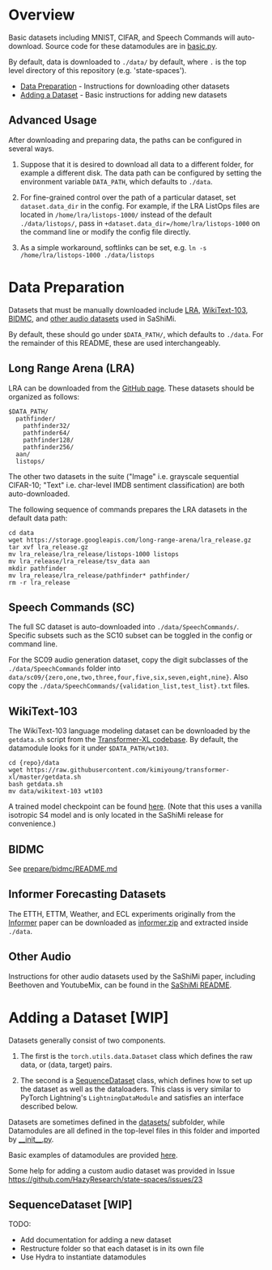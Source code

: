 # Overview

Basic datasets including MNIST, CIFAR, and Speech Commands will auto-download. Source code for these datamodules are in [basic.py](basic.py).

By default, data is downloaded to `./data/`  by default, where `.` is the top level directory of this repository (e.g. 'state-spaces').

- [Data Preparation](#data-preparation) - Instructions for downloading other datasets
- [Adding a Dataset](#adding-a-dataset-wip) - Basic instructions for adding new datasets

## Advanced Usage

After downloading and preparing data, the paths can be configured in several ways.

1. Suppose that it is desired to download all data to a different folder, for example a different disk.
The data path can be configured by setting the environment variable `DATA_PATH`, which defaults to `./data`.

2. For fine-grained control over the path of a particular dataset, set `dataset.data_dir` in the config. For example, if the LRA ListOps files are located in `/home/lra/listops-1000/` instead of the default `./data/listops/`,
pass in `+dataset.data_dir=/home/lra/listops-1000` on the command line or modify the config file directly.

3. As a simple workaround, softlinks can be set, e.g. `ln -s /home/lra/listops-1000 ./data/listops`


# Data Preparation

Datasets that must be manually downloaded include [LRA](#long-range-arena-lra), [WikiText-103](#wikitext-103), [BIDMC](#bidmc), and [other audio datasets](#other-audio) used in SaShiMi.

By default, these should go under `$DATA_PATH/`, which defaults to `./data`.  For the remainder of this README, these are used interchangeably.

## Long Range Arena (LRA)

LRA can be downloaded from the [GitHub page](https://github.com/google-research/long-range-arena).
These datasets should be organized as follows:
```
$DATA_PATH/
  pathfinder/
    pathfinder32/
    pathfinder64/
    pathfinder128/
    pathfinder256/
  aan/
  listops/
```
The other two datasets in the suite ("Image" i.e. grayscale sequential CIFAR-10; "Text" i.e. char-level IMDB sentiment classification) are both auto-downloaded.

The following sequence of commands prepares the LRA datasets in the default data path:
```
cd data
wget https://storage.googleapis.com/long-range-arena/lra_release.gz
tar xvf lra_release.gz
mv lra_release/lra_release/listops-1000 listops
mv lra_release/lra_release/tsv_data aan
mkdir pathfinder
mv lra_release/lra_release/pathfinder* pathfinder/
rm -r lra_release
```

## Speech Commands (SC)

The full SC dataset is auto-downloaded into `./data/SpeechCommands/`.
Specific subsets such as the SC10 subset can be toggled in the config or command line.

For the SC09 audio generation dataset, copy the digit subclasses of the `./data/SpeechCommands` folder into `data/sc09/{zero,one,two,three,four,five,six,seven,eight,nine}`. Also copy the `./data/SpeechCommands/{validation_list,test_list}.txt` files.

## WikiText-103

The WikiText-103 language modeling dataset can be downloaded by the `getdata.sh` script from the [Transformer-XL codebase](https://github.com/kimiyoung/transformer-xl).
By default, the datamodule looks for it under `$DATA_PATH/wt103`.

```
cd {repo}/data
wget https://raw.githubusercontent.com/kimiyoung/transformer-xl/master/getdata.sh
bash getdata.sh
mv data/wikitext-103 wt103
```

A trained model checkpoint can be found [here](https://huggingface.co/krandiash/sashimi-release/tree/main/checkpoints). (Note that this uses a vanilla isotropic S4 model and is only located in the SaShiMi release for convenience.)

## BIDMC

See [prepare/bidmc/README.md](prepare/bidmc/README.md)

## Informer Forecasting Datasets

The ETTH, ETTM, Weather, and ECL experiments originally from the [Informer]() paper can be downloaded as [informer.zip](https://drive.google.com/file/d/1XqpxE6cthIxKYviSmR703yU45vdQ1oHT/view?usp=sharing) and extracted inside `./data`.



## Other Audio

Instructions for other audio datasets used by the SaShiMi paper, including Beethoven and YoutubeMix,
can be found in the [SaShiMi README](/models/sashimi/).

# Adding a Dataset [WIP]
Datasets generally consist of two components.

1. The first is the `torch.utils.data.Dataset` class which defines the raw data, or (data, target) pairs.

2. The second is a [SequenceDataset](/src/dataloaders/base.py) class, which defines how to set up the dataset as well as the dataloaders. This class is very similar to PyTorch Lightning's `LightningDataModule` and satisfies an interface described below.

Datasets are sometimes defined in the [datasets/](./datasets/) subfolder, while Datamodules are all defined in the top-level files in this folder and imported by [\_\_init\_\_.py](./__init__.py).

Basic examples of datamodules are provided [here](./basic.py).

Some help for adding a custom audio dataset was provided in Issue https://github.com/HazyResearch/state-spaces/issues/23

## SequenceDataset [WIP]

TODO:
- Add documentation for adding a new dataset
- Restructure folder so that each dataset is in its own file
- Use Hydra to instantiate datamodules

<!--
## Basic interface
- `_name_`



Examples of pipelines

- Audio/images (e.g. SC) have a Resolution argument that needs to be passed through
- IMDB


- TODO what's a case when decoder needs to return something else to pass into the loss function?

- PassthroughSequential
  - used to stack encoders and decoders
  - used in AdaptiveLM?


- LMTask: embedding, scaling, (optional) positional embedding
- forecasting: consume time features
- conditional generation: ClassEmbedding (extra data is the class)

- original dataloader arguments are also passed to the decoder, in case they need to use them (e.g. sequence lengths). Note that sometimes extra arguments may be passed in which will also get passed through the pipeline

- is there a case where we might want an encoder to return additional arguments? e.g. encode a length into a mask which is passed into every layer tensor and additional arguments?
-->
